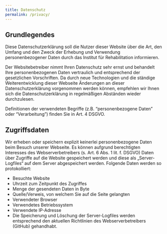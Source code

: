 ```yaml
---
title: Datenschutz
permalink: /privacy/
---
```


## Grundlegendes
Diese Datenschutzerklärung soll die Nutzer dieser Website über die Art, den Umfang und den Zweck der Erhebung und Verwendung personenbezogener Daten durch das Institut für Rehabilitation informieren.

Der Websitebetreiber nimmt Ihren Datenschutz sehr ernst und behandelt Ihre personenbezogenen Daten vertraulich und entsprechend der gesetzlichen Vorschriften. Da durch neue Technologien und die ständige Weiterentwicklung dieser Webseite Änderungen an dieser Datenschutzerklärung vorgenommen werden können, empfehlen wir Ihnen sich die Datenschutzerklärung in regelmäßigen Abständen wieder durchzulesen.

Definitionen der verwendeten Begriffe (z.B. “personenbezogene Daten” oder “Verarbeitung”) finden Sie in Art. 4 DSGVO.

## Zugriffsdaten

Wir erheben oder speichern explizit keinerlei personenbezogene Daten beim Besuch unserer Webseite. Es können aufgrund berechtigten Interesses des Webserverbetreibers (s. Art. 6 Abs. 1 lit. f. DSGVO) Daten über Zugriffe auf die Website gespeichert werden und diese als „Server-Logfiles“ auf dem Server abgespeichert werden. Folgende Daten werden so protokolliert:

- Besuchte Website
- Uhrzeit zum Zeitpunkt des Zugriffes
- Menge der gesendeten Daten in Byte
- Quelle/Verweis, von welchem Sie auf die Seite gelangten
- Verwendeter Browser
- Verwendetes Betriebssystem
- Verwendete IP-Adresse
- Die Speicherung und Löschung der Server-Logfiles werden entsprechend den aktuellen Richtlinien des Webserverbetreibers (GitHub) gehandhabt.
